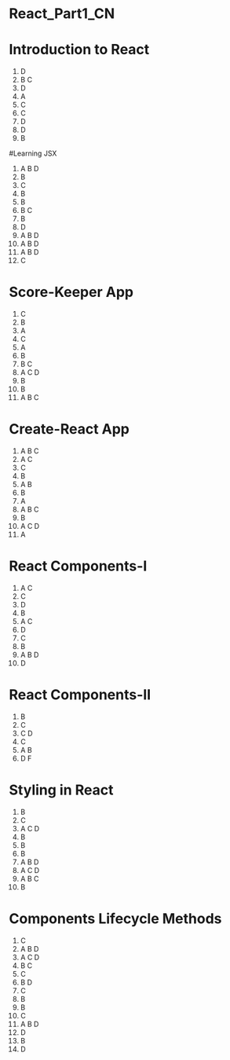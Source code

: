 # React_Part1_CN

# Introduction to React
1. D
2. B C
3. D
4. A
5. C
6. C
7. D
8. D
9. B

#Learning JSX
1. A B D
2. B
3. C
4. B
5. B
6. B C
7. B
8. D
9. A B D
10. A B D
11. A B D
12. C

# Score-Keeper App
1. C
2. B
3. A
4. C
5. A
6. B
7. B C
8. A C D
9. B
10. B
11. A B C

# Create-React App
1. A B C
2. A C
3. C
4. B
5. A B
6. B
7. A
8. A B C
9. B
10. A C D
11. A

# React Components-I
1. A C
2. C
3. D
4. B
5. A C
6. D
7. C
8. B
9. A B D
10. D

# React Components-II
1. B
2. C
3. C D
4. C
5. A B
6. D F

# Styling in React
1. B
2. C
3. A C D
4. B
5. B
6. B
7. A B D
8. A C D
9. A B C
10. B

# Components Lifecycle Methods
1. C
2. A B D
3. A C D
4. B C
5. C
6. B D
7. C
8. B
9. B
10. C
11. A B D
12. D
13. B
14. D


